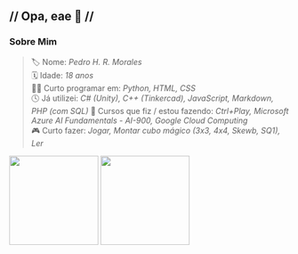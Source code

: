 ## // Opa, eae 👋 //

### **Sobre Mim**
> 🏷️ Nome: _Pedro H. R. Morales_  
> 🗓️ Idade: _18 anos_  
> 👨‍💻 Curto programar em: _Python, HTML, CSS_  
> 🕓 Já utilizei: _C# (Unity), C++ (Tinkercad), JavaScript, Markdown, PHP (com SQL)_
> 🎒 Cursos que fiz / estou fazendo: _Ctrl+Play, Microsoft Azure AI Fundamentals - AI-900, Google Cloud Computing_  
> 🎮 Curto fazer: _Jogar, Montar cubo mágico (3x3, 4x4, Skewb, SQ1), Ler_  


<div>
  <img height="160em" src="https://github-readme-stats.vercel.app/api?username=PhMorales&show_icons=true&theme=omni"/>
  <img height="160em" src="https://github-readme-stats.vercel.app/api/top-langs/?username=PhMorales&layout=compact&theme=omni"/>
</div>

